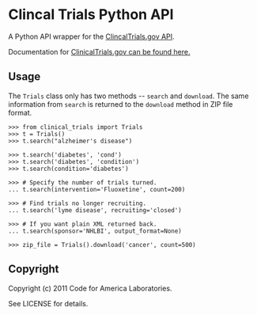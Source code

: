 Clincal Trials Python API
=========================

A Python API wrapper for the
[ClincalTrials.gov API](http://clinicaltrials.gov/ct2/info/linking).

Documentation for [ClinicalTrials.gov can be found
here.](http://clinicaltrials.gov/ct2/info/linking)


Usage
-----

The `Trials` class only has two methods -- `search` and `download`. The
same information from `search` is returned to the `download` method in
ZIP file format.

    >>> from clinical_trials import Trials
    >>> t = Trials()
    >>> t.search("alzheimer's disease")

    >>> t.search('diabetes', 'cond')
    >>> t.search('diabetes', 'condition')
    >>> t.search(condition='diabetes')

    >>> # Specify the number of trials turned.
    ... t.search(intervention='Fluoxetine', count=200)

    >>> # Find trials no longer recruiting.
    ... t.search('lyme disease', recruiting='closed')

    >>> # If you want plain XML returned back.
    ... t.search(sponsor='NHLBI', output_format=None)

    >>> zip_file = Trials().download('cancer', count=500)


Copyright
---------

Copyright (c) 2011 Code for America Laboratories.

See LICENSE for details.
